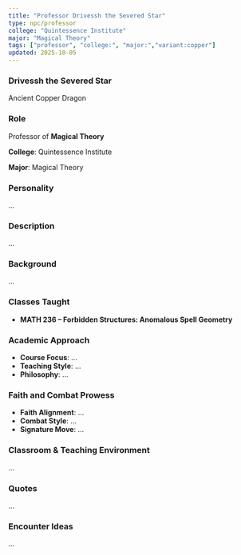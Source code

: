 ```yaml
---
title: "Professor Drivessh the Severed Star"
type: npc/professor
college: "Quintessence Institute"
major: "Magical Theory"
tags: ["professor", "college:", "major:","variant:copper"]
updated: 2025-10-05
---
```

### Drivessh the Severed Star

Ancient Copper Dragon

### Role

Professor of **Magical Theory**

**College**: Quintessence Institute

**Major**: Magical Theory

### Personality

...

### Description

...

### Background

...

### Classes Taught

- **MATH 236 – Forbidden Structures: Anomalous Spell Geometry**

### Academic Approach

- **Course Focus**: ...
- **Teaching Style**: ...
- **Philosophy**: ...

### Faith and Combat Prowess

- **Faith Alignment**: ...
- **Combat Style**: ...
- **Signature Move**: ...

### Classroom & Teaching Environment

...

### Quotes

...

### Encounter Ideas

...
